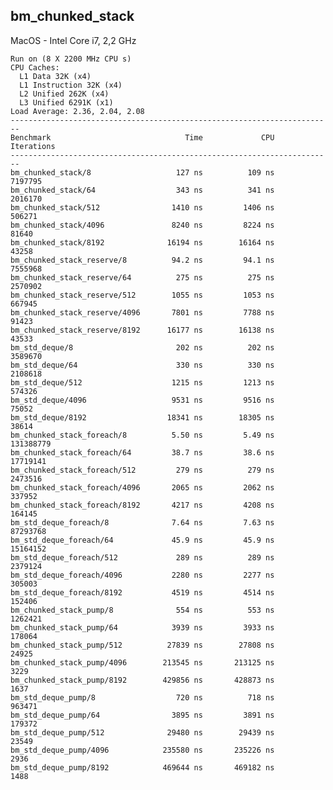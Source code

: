 ## bm_chunked_stack

MacOS - Intel Core i7, 2,2 GHz

    Run on (8 X 2200 MHz CPU s)
    CPU Caches:
      L1 Data 32K (x4)
      L1 Instruction 32K (x4)
      L2 Unified 262K (x4)
      L3 Unified 6291K (x1)
    Load Average: 2.36, 2.04, 2.08
    ------------------------------------------------------------------------
    Benchmark                              Time             CPU   Iterations
    ------------------------------------------------------------------------
    bm_chunked_stack/8                   127 ns          109 ns      7197795
    bm_chunked_stack/64                  343 ns          341 ns      2016170
    bm_chunked_stack/512                1410 ns         1406 ns       506271
    bm_chunked_stack/4096               8240 ns         8224 ns        81640
    bm_chunked_stack/8192              16194 ns        16164 ns        43258
    bm_chunked_stack_reserve/8          94.2 ns         94.1 ns      7555968
    bm_chunked_stack_reserve/64          275 ns          275 ns      2570902
    bm_chunked_stack_reserve/512        1055 ns         1053 ns       667945
    bm_chunked_stack_reserve/4096       7801 ns         7788 ns        91423
    bm_chunked_stack_reserve/8192      16177 ns        16138 ns        43533
    bm_std_deque/8                       202 ns          202 ns      3589670
    bm_std_deque/64                      330 ns          330 ns      2108618
    bm_std_deque/512                    1215 ns         1213 ns       574326
    bm_std_deque/4096                   9531 ns         9516 ns        75052
    bm_std_deque/8192                  18341 ns        18305 ns        38614
    bm_chunked_stack_foreach/8          5.50 ns         5.49 ns    131388779
    bm_chunked_stack_foreach/64         38.7 ns         38.6 ns     17719141
    bm_chunked_stack_foreach/512         279 ns          279 ns      2473516
    bm_chunked_stack_foreach/4096       2065 ns         2062 ns       337952
    bm_chunked_stack_foreach/8192       4217 ns         4208 ns       164145
    bm_std_deque_foreach/8              7.64 ns         7.63 ns     87293768
    bm_std_deque_foreach/64             45.9 ns         45.9 ns     15164152
    bm_std_deque_foreach/512             289 ns          289 ns      2379124
    bm_std_deque_foreach/4096           2280 ns         2277 ns       305003
    bm_std_deque_foreach/8192           4519 ns         4514 ns       152406
    bm_chunked_stack_pump/8              554 ns          553 ns      1262421
    bm_chunked_stack_pump/64            3939 ns         3933 ns       178064
    bm_chunked_stack_pump/512          27839 ns        27808 ns        24925
    bm_chunked_stack_pump/4096        213545 ns       213125 ns         3229
    bm_chunked_stack_pump/8192        429856 ns       428873 ns         1637
    bm_std_deque_pump/8                  720 ns          718 ns       963471
    bm_std_deque_pump/64                3895 ns         3891 ns       179372
    bm_std_deque_pump/512              29480 ns        29439 ns        23549
    bm_std_deque_pump/4096            235580 ns       235226 ns         2936
    bm_std_deque_pump/8192            469644 ns       469182 ns         1488

